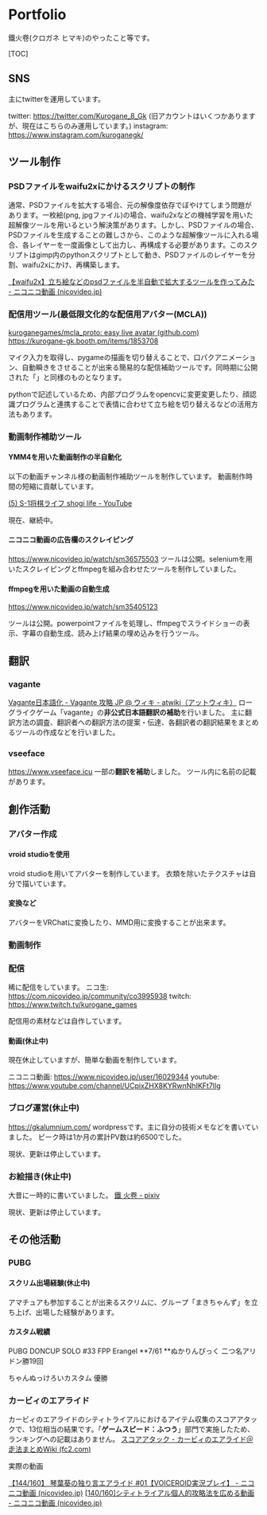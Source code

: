 # Portfolio

鐵火卷(クロガネ ヒマキ)のやったこと等です。 

[TOC]



## SNS

主にtwitterを運用しています。

twitter: https://twitter.com/Kurogane_8_Gk (旧アカウントはいくつかありますが、現在はこちらのみ運用しています。)
instagram: https://www.instagram.com/kuroganegk/



## ツール制作

### PSDファイルをwaifu2xにかけるスクリプトの制作

通常、PSDファイルを拡大する場合、元の解像度依存でぼやけてしまう問題があります。一枚絵(png, jpgファイル)の場合、waifu2xなどの機械学習を用いた超解像ツールを用いるという解決策があります。しかし、PSDファイルの場合、PSDファイルを生成することの難しさから、このような超解像ツールに入れる場合、各レイヤーを一度画像として出力し、再構成する必要があります。このスクリプトはgimp内のpythonスクリプトとして動き、PSDファイルのレイヤーを分割、waifu2xにかけ、再構築します。

[【waifu2x】立ち絵などのpsdファイルを半自動で拡大するツールを作ってみた - ニコニコ動画 (nicovideo.jp)](https://www.nicovideo.jp/watch/sm35618128)



### 配信用ツール(最低限文化的な配信用アバター(MCLA))

[kuroganegames/mcla_proto: easy live avatar (github.com)](https://github.com/kuroganegames/mcla_proto)
https://kurogane-gk.booth.pm/items/1853708

マイク入力を取得し、pygameの描画を切り替えることで、口パクアニメーション、自動瞬きをさせることが出来る簡易的な配信補助ツールです。同時期に公開された「」と同様のものとなります。

pythonで記述しているため、内部プログラムをopencvに変更変更したり、顔認識プログラムと連携することで表情に合わせて立ち絵を切り替えるなどの活用方法もあります。



### 動画制作補助ツール

#### YMM4を用いた動画制作の半自動化

以下の動画チャンネル様の動画制作補助ツールを制作しています。
動画制作時間の短縮に貢献しています。

[(5) S-1将棋ライフ shogi life - YouTube](https://www.youtube.com/channel/UCETi9J2H4BOKqK8Av2MDDmg)

現在、継続中。



#### ニコニコ動画の広告欄のスクレイピング

https://www.nicovideo.jp/watch/sm36575503
ツールは公開。seleniumを用いたスクレイピングとffmpegを組み合わせたツールを制作していました。



#### ffmpegを用いた動画の自動生成

https://www.nicovideo.jp/watch/sm35405123

ツールは公開。powerpointファイルを処理し、ffmpegでスライドショーの表示、字幕の自動生成、読み上げ結果の埋め込みを行うツール。





## 翻訳

### vagante

[Vagante日本語化 - Vagante 攻略 JP @ ウィキ - atwiki（アットウィキ）](https://w.atwiki.jp/vagante_jp/pages/46.html)
ローグライクゲーム「vagante」の**非公式日本語翻訳の補助**を行いました。
主に翻訳方法の調査、翻訳者への翻訳方法の提案・伝達、各翻訳者の翻訳結果をまとめるツールの作成などを行いました。

### vseeface

https://www.vseeface.icu
一部の**翻訳を補助**しました。
ツール内に名前の記載があります。





## 創作活動

### アバター作成

#### vroid studioを使用

vroid studioを用いてアバターを制作しています。
衣類を除いたテクスチャは自分で描いています。

#### 変換など

アバターをVRChatに変換したり、MMD用に変換することが出来ます。



### 動画制作

### 配信

稀に配信をしています。
ニコ生: https://com.nicovideo.jp/community/co3995938
twitch: https://www.twitch.tv/kurogane_games

配信用の素材などは自作しています。



#### 動画(休止中)

現在休止していますが、簡単な動画を制作しています。

ニコニコ動画: https://www.nicovideo.jp/user/16029344
youtube: https://www.youtube.com/channel/UCpixZHX8KYRwnNhIKFt7lIg



### ブログ運営(休止中)

https://gkalumnium.com/
wordpressです。主に自分の技術メモなどを書いていました。
ピーク時は1か月の累計PV数は約6500でした。

現状、更新は停止しています。



### お絵描き(休止中)

大昔に一時的に書いていました。
[鐵 火卷 - pixiv](https://www.pixiv.net/users/564438)

現状、更新は停止しています。



## その他活動

### PUBG

#### スクリム出場経験(休止中)

アマチュアも参加することが出来るスクリムに、グループ「まきちゃんず」を立ち上げ、出場した経験があります。

#### カスタム戦績

PUBG DONCUP SOLO #33 FPP Erangel **7/61
**ぬかりんぴっく 二つ名アリ ドン勝19回

ちゃんぬっけろいカスタム 優勝



### カービィのエアライド

カービィのエアライドのシティトライアルにおけるアイテム収集のスコアアタックで、13位相当の結果です。「**ゲームスピード：ふつう**」部門で実施したため、ランキングへの記載はありません。
[スコアアタック - カービィのエアライド＠走法まとめWiki (fc2.com)](https://airride.wiki.fc2.com/wiki/スコアアタック)

実際の動画

[【144/160】 琴葉葵の独り言エアライド #01【VOICEROID実況プレイ】 - ニコニコ動画 (nicovideo.jp)](https://www.nicovideo.jp/watch/sm36819928)
[[140/160\]シティトライアル個人的攻略法を広める動画 - ニコニコ動画 (nicovideo.jp)](https://www.nicovideo.jp/watch/sm33641639)
